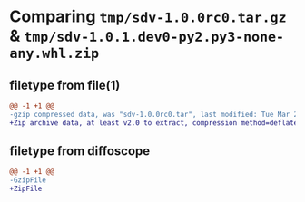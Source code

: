 # Comparing `tmp/sdv-1.0.0rc0.tar.gz` & `tmp/sdv-1.0.1.dev0-py2.py3-none-any.whl.zip`

## filetype from file(1)

```diff
@@ -1 +1 @@
-gzip compressed data, was "sdv-1.0.0rc0.tar", last modified: Tue Mar 28 14:08:32 2023, max compression
+Zip archive data, at least v2.0 to extract, compression method=deflate
```

## filetype from diffoscope

```diff
@@ -1 +1 @@
-GzipFile
+ZipFile
```

